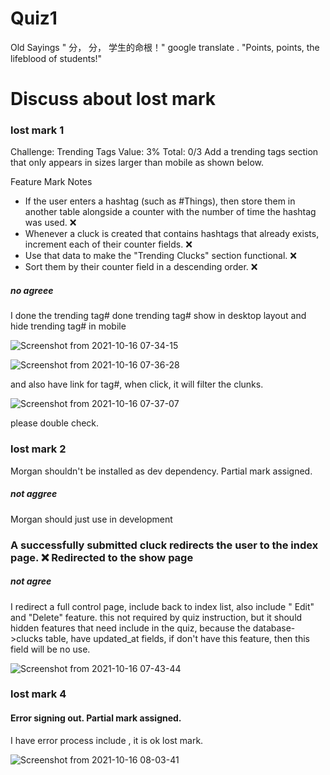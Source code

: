 # Quiz1

Old Sayings    " 分， 分， 学生的命根！"  google translate .   "Points, points, the lifeblood of students!"  

# Discuss about lost mark

### lost mark 1 

Challenge: Trending Tags
Value: 3%
Total: 0/3
Add a trending tags section that only appears in sizes larger than mobile as shown below.

Feature	Mark	Notes
- If the user enters a hashtag (such as #Things), then store them in another table alongside a counter with the number of time the hashtag was used.	❌	
- Whenever a cluck is created that contains hashtags that already exists, increment each of their counter fields.	❌	
- Use that data to make the "Trending Clucks" section functional.	❌	
- Sort them by their counter field in a descending order.	❌	


##### no agreee 

I done the trending tag#  done trending tag# show in desktop layout  and hide trending tag#  in mobile


![Screenshot from 2021-10-16 07-34-15](https://user-images.githubusercontent.com/21187699/137592161-15e7364f-c3cc-488d-a9f4-b165a3aa3c91.png)

![Screenshot from 2021-10-16 07-36-28](https://user-images.githubusercontent.com/21187699/137592156-ab59d5db-8ed4-4106-a2ff-e911559ade41.png)


 and also have link for tag#, when click, it will filter the clunks.
 
 ![Screenshot from 2021-10-16 07-37-07](https://user-images.githubusercontent.com/21187699/137592184-6ffa1ddf-51d0-4ba7-88fb-eacf7118d4f6.png)
 
  please double check.
  
  
  
  ### lost mark 2 
  
  Morgan shouldn't be installed as dev dependency. Partial mark assigned.
  
  ##### not aggree
  
  Morgan should just use in development
  
  
  
  ### A successfully submitted cluck redirects the user to the index page.	❌	Redirected to the show page  
  
  
  ##### not agree
  
  
  I redirect a full control page, include back to index list, also include " Edit" and "Delete" feature.   this not required by quiz instruction, but it should hidden features that need include in the quiz, because the database->clucks table,  have updated_at fields, if don't have this feature, then this field will be no use.
  
  
  
  ![Screenshot from 2021-10-16 07-43-44](https://user-images.githubusercontent.com/21187699/137592328-2e380cd7-ba48-44d1-ad5a-7ae34ec529e9.png)
 
  
  
  
  ### lost mark 4
  
  #### Error signing out. Partial mark assigned.
  
  I have error process include , it is ok lost mark.
    
  
  ![Screenshot from 2021-10-16 08-03-41](https://user-images.githubusercontent.com/21187699/137592361-281cb469-0778-4d14-ad16-f0593df5aa28.png)

  
  
  
  
 
